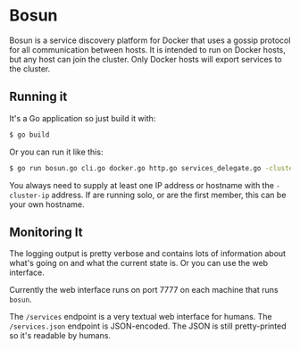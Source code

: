 Bosun
=====

Bosun is a service discovery platform for Docker that uses a gossip protocol
for all communication between hosts. It is intended to run on Docker hosts, but
any host can join the cluster. Only Docker hosts will export services to the
cluster.

Running it
----------

It's a Go application so just build it with:

```bash
$ go build
```

Or you can run it like this:

```bash
$ go run bosun.go cli.go docker.go http.go services_delegate.go -cluster-ip <boostrap_host>
```

You always need to supply at least one IP address or hostname with the
`-cluster-ip` address. If are running solo, or are the first member, this can
be your own hostname.

Monitoring It
-------------

The logging output is pretty verbose and contains lots of information about
what's going on and what the current state is. Or you can use the web
interface.

Currently the web interface runs on port 7777 on each machine that runs `bosun`.

The `/services` endpoint is a very textual web interface for humans. The
`/services.json` endpoint is JSON-encoded. The JSON is still pretty-printed so
it's readable by humans.
